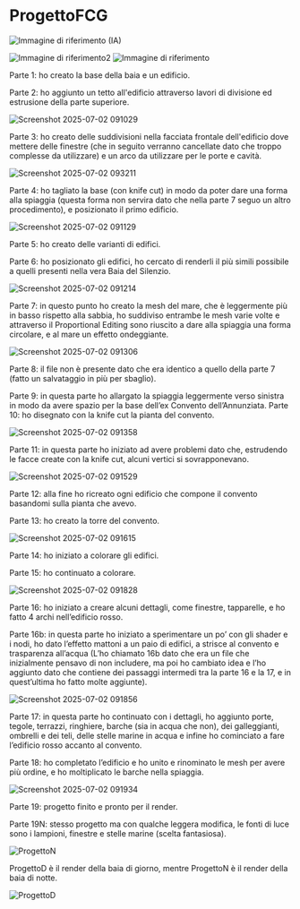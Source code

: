 # ProgettoFCG

![Immagine di  riferimento (IA)](https://github.com/user-attachments/assets/531c55db-babf-4873-9ab9-0d1716bc1ffc)


![Immagine di riferimento2](https://github.com/user-attachments/assets/c6a61e9f-f230-4cb1-887b-2990f85241cc)
![Immagine di riferimento](https://github.com/user-attachments/assets/db8b4a47-0e36-4b40-ab3d-3263fc2c3e96)

Parte 1: ho creato la base della baia e un edificio.


Parte 2: ho aggiunto un tetto all'edificio attraverso lavori di divisione ed estrusione della parte superiore.

![Screenshot 2025-07-02 091029](https://github.com/user-attachments/assets/542a24aa-5648-447a-b99a-4ec8c89c9a09)

Parte 3: ho creato delle suddivisioni nella facciata frontale dell'edificio dove mettere delle finestre (che in seguito verranno cancellate dato che troppo complesse da utilizzare) e un arco da utilizzare per le porte e cavità.

![Screenshot 2025-07-02 093211](https://github.com/user-attachments/assets/cd3acd07-a90d-4151-b8df-fb2a127a6cd6)

Parte 4: ho tagliato la base (con knife cut) in modo da poter dare una forma alla spiaggia (questa forma non servira dato che nella parte 7 seguo un altro procedimento), e posizionato il primo edificio.

![Screenshot 2025-07-02 091129](https://github.com/user-attachments/assets/bac52b5e-3f61-4a1f-9815-07af539327cc)

Parte 5: ho creato delle varianti di edifici.

Parte 6: ho posizionato gli edifici, ho cercato di renderli il più simili possibile a quelli presenti nella vera Baia del Silenzio.

![Screenshot 2025-07-02 091214](https://github.com/user-attachments/assets/34f1050a-76f7-4f3d-a373-d3d89915c35f)

Parte 7: in questo punto ho creato la mesh del mare, che è leggermente più in basso rispetto alla sabbia, ho suddiviso entrambe le mesh varie volte e attraverso il Proportional Editing sono riuscito a dare alla spiaggia una forma circolare, e al mare un effetto ondeggiante.

![Screenshot 2025-07-02 091306](https://github.com/user-attachments/assets/69430036-a7bc-440d-872d-7c6333523e09)

Parte 8: il file non è presente dato che era identico a quello della parte 7 (fatto un salvataggio in più per sbaglio).

Parte 9: in questa parte ho allargato la spiaggia leggermente verso sinistra in modo da avere spazio per la base dell’ex Convento dell’Annunziata.
Parte 10: ho disegnato con la knife cut la pianta del convento.

![Screenshot 2025-07-02 091358](https://github.com/user-attachments/assets/ac0fc3ba-649d-4e56-80b5-5f638c252a34)

Parte 11: in questa parte ho iniziato ad avere problemi dato che, estrudendo le facce create con la knife cut, alcuni vertici si sovrapponevano.

![Screenshot 2025-07-02 091529](https://github.com/user-attachments/assets/8fd08b30-ab1d-4b69-9f3d-f02cb48c5f03)

Parte 12: alla fine ho ricreato ogni edificio che compone il convento basandomi sulla pianta che avevo.

Parte 13: ho creato la torre del convento.

![Screenshot 2025-07-02 091615](https://github.com/user-attachments/assets/27b36182-bd32-458e-8c32-4c0de2ef7b97)

Parte 14: ho iniziato a colorare gli edifici.

Parte 15: ho continuato a colorare.

![Screenshot 2025-07-02 091828](https://github.com/user-attachments/assets/bcc3c46d-cceb-455a-ad62-9567e0aa4b38)

Parte 16: ho iniziato a creare alcuni dettagli, come finestre, tapparelle, e ho fatto 4 archi nell’edificio rosso.

Parte 16b: in questa parte ho iniziato a sperimentare un po’ con gli shader e i nodi, ho dato l’effetto mattoni a un paio di edifici, a strisce al convento e trasparenza all’acqua (L’ho chiamato 16b dato che era un file che inizialmente pensavo di non includere, ma poi ho cambiato idea e l’ho aggiunto dato che contiene dei passaggi intermedi tra la parte 16 e la 17, e in quest’ultima ho fatto molte aggiunte).

![Screenshot 2025-07-02 091856](https://github.com/user-attachments/assets/a1e5d91e-e7e9-481e-baf6-b3b6a71c3150)

Parte 17: in questa parte ho continuato con i dettagli, ho aggiunto porte, tegole, terrazzi, ringhiere, barche (sia in acqua che non), dei galleggianti, ombrelli e dei teli, delle stelle marine in acqua e infine ho cominciato a fare l’edificio rosso accanto al convento.


Parte 18: ho completato l’edificio e ho unito e rinominato le mesh per avere più ordine, e ho moltiplicato le barche nella spiaggia.

![Screenshot 2025-07-02 091934](https://github.com/user-attachments/assets/6f6b26b3-8e86-41ab-aacc-9e47a4737d11)

Parte 19: progetto finito e pronto per il render.


Parte 19N: stesso progetto ma con qualche leggera modifica, le fonti di luce sono i lampioni, finestre e stelle marine (scelta fantasiosa).

![ProgettoN](https://github.com/user-attachments/assets/458f2cb7-8493-404f-8ea9-d664ee430a2e)

ProgettoD è il render della baia di giorno, mentre ProgettoN è il render della baia di notte.

![ProgettoD](https://github.com/user-attachments/assets/7ab2340f-39f3-457c-96e3-244001d5253a)

